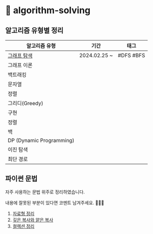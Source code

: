 # 🐯 algorithm-solving

## 알고리즘 유형별 정리

| 알고리즘 유형                                   | 기간           | 태그        |
|-------------------------------------------|--------------|-----------|
| [그래프 탐색](./BOJ/graph_traversal/README.md) | 2024.02.25 ~ | #DFS #BFS |
| 그래프 이론                                    |              |           |
| 백트래킹                                      |              |           |
| 문자열                                       |              |           |
| 정렬                                        |              |           |
| 그리디(Greedy)                               |              |           |
| 구현                                        |              |           |
| 정렬                                        |              |           |
| 백                                         |              |           |
| DP (Dynamic Programming)                  |              |           |
| 이진 탐색                                     |              |           |
| 최단 경로                                     |              |           |

## 파이썬 문법

자주 사용하는 문법 위주로 정리하였습니다.

내용에 잘못된 부분이 있다면 코멘트 남겨주세요. 🙇🏻‍♀️

1. [자료형 정리](/python/data_type.md)
2. [깊은 복사와 얕은 복사](/python/copy.md)
3. [컬렉션 정리](/python/collection.md)